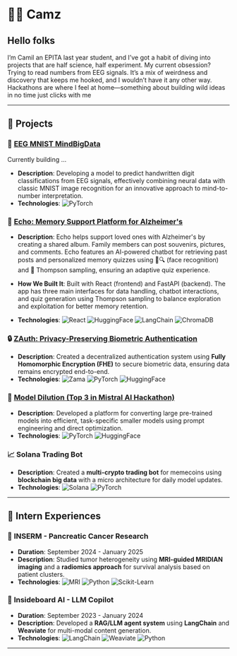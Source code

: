 # 👨‍💻 Camz

## Hello folks

I’m Camil an EPITA last year student, and I’ve got a habit of diving into projects that are half science, half experiment. My current obsession? Trying to read numbers from EEG signals. It’s a mix of weirdness and discovery that keeps me hooked, and I wouldn’t have it any other way. Hackathons are where I feel at home—something about building wild ideas in no time just clicks with me

---

## 🚀 Projects

### 🧠 **[EEG MNIST MindBigData](http://google.com)**
Currently building ...
- **Description**:  Developing a model to predict handwritten digit classifications from EEG signals, effectively combining neural data with classic MNIST image recognition for an innovative approach to mind-to-number interpretation.
- **Technologies**: ![PyTorch](https://img.shields.io/badge/-PyTorch-EE4C2C?&logo=PyTorch&logoColor=white)

### 🌟 **[Echo: Memory Support Platform for Alzheimer's]()**
- **Description**: Echo helps support loved ones with Alzheimer's by creating a shared album. Family members can post souvenirs,  pictures, and comments. Echo features an AI-powered chatbot for retrieving past posts and personalized memory quizzes using 👤🔍 (face recognition) and 🎲 Thompson sampling, ensuring an adaptive quiz experience.

- **How We Built It**: Built with React (frontend) and FastAPI (backend). The app has three main interfaces for data handling, chatbot interactions, and quiz generation using Thompson sampling to balance exploration and exploitation for better memory retention.
- **Technologies**: ![React](https://img.shields.io/badge/React-%2361DAFB.svg?style=flat&logo=react&logoColor=white) ![HuggingFace](https://img.shields.io/badge/-HuggingFace-FFD400?&logo=Hugging-Face&logoColor=white) ![LangChain](https://img.shields.io/badge/-LangChain-000000?&logo=LangChain&logoColor=white) ![ChromaDB](https://img.shields.io/badge/ChromaDB-blue?logoColor=white)

### 🔒 **[ZAuth: Privacy-Preserving Biometric Authentication]()**

- **Description**: Created a decentralized authentication system using **Fully Homomorphic Encryption (FHE)** to secure biometric data, ensuring data remains encrypted end-to-end.
- **Technologies**: ![Zama](https://img.shields.io/badge/-Zama-000000?&logoColor=white) ![PyTorch](https://img.shields.io/badge/-PyTorch-EE4C2C?&logo=PyTorch&logoColor=white) ![HuggingFace](https://img.shields.io/badge/-HuggingFace-FFD400?&logo=Hugging-Face&logoColor=white)

### 🤔 **[Model Dilution (Top 3 in Mistral AI Hackathon)]()**

- **Description**: Developed a platform for converting large pre-trained models into efficient, task-specific smaller models using prompt engineering and direct optimization.
- **Technologies**: ![PyTorch](https://img.shields.io/badge/-PyTorch-EE4C2C?&logo=PyTorch&logoColor=white) ![HuggingFace](https://img.shields.io/badge/-HuggingFace-FFD400?&logo=Hugging-Face&logoColor=white)

### 📈 **Solana Trading Bot**

- **Description**: Created a **multi-crypto trading bot** for memecoins using **blockchain big data** with a micro architecture for daily model updates.
- **Technologies**: ![Solana](https://img.shields.io/badge/-Solana-9945FF?&logo=Solana&logoColor=white) ![PyTorch](https://img.shields.io/badge/-PyTorch-EE4C2C?&logo=PyTorch&logoColor=white)

---

## 💼 Intern Experiences 

### 🧪 **INSERM - Pancreatic Cancer Research**

- **Duration**: September 2024 - January 2025
- **Description**: Studied tumor heterogeneity using **MRI-guided MRIDIAN imaging** and a **radiomics approach** for survival analysis based on patient clusters.
- **Technologies**: ![MRI](https://img.shields.io/badge/MRI-%234CAF50.svg?style=flat&logo=medical-services&logoColor=white) ![Python](https://img.shields.io/badge/Python-%233776AB.svg?style=flat&logo=python&logoColor=white) ![Scikit-Learn](https://img.shields.io/badge/-Scikit--Learn-F7931E?&logo=Scikit-Learn&logoColor=white)

### 🤖 **Insideboard AI - LLM Copilot**

- **Duration**: September 2023 - January 2024
- **Description**: Developed a **RAG/LLM agent system** using **LangChain** and **Weaviate** for multi-modal content generation.
- **Technologies**: ![LangChain](https://img.shields.io/badge/-LangChain-000000?&logo=LangChain&logoColor=white) ![Weaviate](https://img.shields.io/badge/Weaviate-orange) ![Python](https://img.shields.io/badge/Python-%233776AB.svg?style=flat&logo=python&logoColor=white)

---
